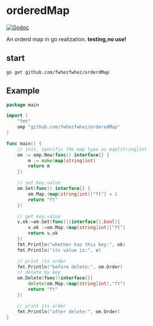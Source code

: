 # orderedMap
[![Godoc](http://img.shields.io/badge/godoc-reference-blue.svg?style=flat)](https://godoc.org/github.com/fwhezfwhez/orderedMap)

An orderd map in go realization.
**testing,no use!**

## start
`go get github.com/fwhezfwhez/orderdMap`

## Example
```go
package main

import (
	"fmt"
    omp "github.com/fwhezfwhez/orderedMap"
)

func main() {
	// init, specific the map type as map[string]int
	om := omp.New(func() interface{} {
		m := make(map[string]int)
		return m
	})

	// set key,value
	om.Set(func() interface{} {
		om.Map.(map[string]int)["ft"] = 1
		return "ft"
	})

	// get key,value
	v,ok:=om.Get(func()(interface{},bool){
		v,ok :=om.Map.(map[string]int)["ft"]
		return v,ok
	})
	fmt.Println("whether has this key:", ok)
	fmt.Println("its value is:", v)

	// print its order
	fmt.Println("before delete:", om.Order)
	// delete by key
	om.Delete(func()interface{}{
		delete(om.Map.(map[string]int),"ft")
		return "ft"
	})

	// print its order
	fmt.Println("after delete:", om.Order)
}

```
